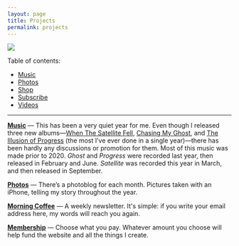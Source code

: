 ```yaml
---
layout: page
title: Projects
permalink: projects
---
```


![][image-1]

Table of contents:

- [Music][1]
- [Photos][2]
- [Shop][3]
- [Subscribe][4]
- [Videos][5]

---- 

**[Music][6]** — This has been a very quiet year for me. Even though I released three new albums—[When The Satellite Fell][7], [Chasing My Ghost][8], and [The Illusion of Progress][9] (the most I’ve ever done in a single year)—there has been hardly any discussions or promotion for them. Most of this music was made prior to 2020. *Ghost* and *Progress* were recorded last year, then released in February and June. *Satellite* was recorded this year in March, and then released in September.

**[Photos][10]** — There’s a photoblog for each month. Pictures taken with an iPhone, telling my story throughout the year.

**[Morning Coffee][11]** — A weekly newsletter. It's simple: if you write your email address here, my words will reach you again.

**[Membership][12]** — Choose what you pay. Whatever amount you choose will help fund the website and all the things I create.

[1]:	music
[2]:	photos
[3]:	shop
[4]:	subscribe
[5]:	videos
[6]:	music
[7]:	satellite
[8]:	ghost
[9]:	progress
[10]:	photos
[11]:	subscribe
[12]:	subscribe

[image-1]:	https://i.imgur.com/WdJmpta.png